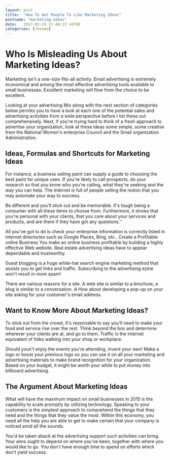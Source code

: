 ```yaml
---
layout: post
title:  "How To Get People To Like Marketing Ideas"
postname: "marketing-ideas"
date:   2017-02-24 11:40:13 +0700
categories: [resume]
---
```

 Who Is Misleading Us About Marketing Ideas? 
=============================================

Marketing isn't a one-size-fits-all activity. Email advertising is extremely economical and among the most effective advertising tools available to small businesses. Excellent marketing will flow from the choice to be excellent.

Looking at your advertising Mix along with the next section of categories below permits you to have a look at each one of the potential sales and advertising activities from a wide perspective before I list these out comprehensively. Next, if you're trying hard to think of a fresh approach to advertise your organization, look at these ideas some simple, some creative from the National Women's enterprise Council and the Small organization Administration.

Ideas, Formulas and Shortcuts for Marketing Ideas 
--------------------------------------------------

For instance, a business selling paint can supply a guide to choosing the best paint for unique uses. If you're likely to call prospects, do your research so that you know who you're calling, what they're seeking and the way you can help. The Internet is full of people selling the notion that you may automate your way to success.

Be different and you'll stick out and be memorable. It's tough being a consumer with all these items to choose from. Furthermore, it shows that you're personal with your clients, that you care about your services and products, and are there if they have got any questions.''

All you've got to do is check your enterprise information is correctly listed in internet directories such as Google Places, Bing, etc.. Create a Profitable online Business You make an online business profitable by building a highly effective Web website. Real estate advertising ideas have to appear dependable and trustworthy.

Guest blogging is a huge white-hat search engine marketing method that assists you to get links and traffic. Subscribing to the advertising ezine won't result in more spam!

There are various reasons for a site. A web site is similar to a brochure, a blog is similar to a conversation. A How about developing a pop-up on your site asking for your customer's email address.

 Want to Know More About Marketing Ideas? 
------------------------------------------

To stick out from the crowd, it's reasonable to say you'll need to make your food and service rise over the rest. Think beyond the box and determine wherever your clients are at, and go to them. Traffic is the internet equivalent of folks walking into your shop or workplace.

Should youn't enjoy the events you're attending, invent your own! Make a logo or boost your previous logo so you can use it on all your marketing and advertising materials to make brand recognition for your organization. Based on your budget, it might be worth your while to put money into billboard advertising.

 The Argument About Marketing Ideas
-----------------------------------

What will have the maximum impact on small businesses in 2015 is the capability to scale promptly by utilizing technology. Speaking to your customers is the simplest approach to comprehend the things that they need and the things that they value the most. Within this economy, you need all the help you are able to get to make certain that your company is noticed amid all the sounds.

You'd be taken aback at the advertising support such activities can bring. Your aims ought to depend on where you've been, together with where you would like to go. You don't have enough time to spend on efforts which don't yield success.
